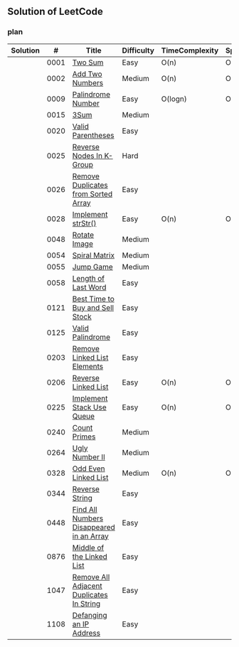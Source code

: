 ## Solution of LeetCode

### plan
| Solution | #    | Title                                                        | Difficulty | TimeComplexity | SpaceComplexity |
| -------- | ---- | ------------------------------------------------------------ | ---------- | -------------- | --------------- |
|          | 0001 | [Two Sum](https://leetcode.com/problems/two-sum)             | Easy       | O(n)           | O(n)            |
|          | 0002 | [Add Two Numbers](https://leetcode.com/problems/add-two-numbers) | Medium     | O(n)           | O(n)            |
|          | 0009 | [Palindrome  Number](https://leetcode.com/problems/palindrome-number) | Easy       | O(logn)        | O(1)            |
|          | 0015 | [3Sum](https://leetcode.com/problems/3sum)                   | Medium     |                |                 |
|          | 0020 | [Valid Parentheses](https://leetcode.com/problems/valid-parentheses)                   | Easy     |                |                 |
|          | 0025 | [Reverse Nodes In K-Group](https://leetcode.com/problems/reverse-nodes-in-k-group)                   | Hard     |                |                 |
|          | 0026 | [Remove Duplicates from Sorted Array](https://leetcode.com/problems/remove-duplicates-from-sorted-array) | Easy       |                |                 |
|          | 0028 | [Implement strStr()](https://leetcode.com/problems/implement-strstr) | Easy       |   O(n)             |         O(n)        |
|          | 0048 | [Rotate Image](https://leetcode.com/problems/rotate-image)   | Medium     |                |                 |
|          | 0054 | [Spiral Matrix](https://leetcode.com/problems/spiral-matrix) | Medium     |                |                 |
|          | 0055 | [Jump Game](https://leetcode.com/problems/jump-game)         | Medium     |                |                 |
|          | 0058 | [Length of Last Word](https://leetcode.com/problems/length-of-last-word) | Easy       |                |                 |
|          | 0121 | [Best Time to Buy and Sell Stock](https://leetcode.com/problems/best-time-to-buy-and-sell-stock) | Easy       |                |                 |
|          | 0125 | [Valid Palindrome](https://leetcode.com/problems/valid-palindrome) | Easy       |                |                 |
|          | 0203 | [Remove Linked List Elements](https://leetcode.com/problems/remove-linked-list-elements) | Easy       |                |                 |
|          | 0206 | [Reverse Linked List ](https://leetcode.com/problems/reverse-linked-list) | Easy       | O(n)           | O(1)            |
|          | 0225 | [Implement Stack Use Queue](https://leetcode.com/problems/implement-stack-using-queues) | Easy       | O(n)           | O(n)            |
|          | 0240 | [Count Primes](https://leetcode.com/problems/count-primes)   | Medium     |                |                 |
|          | 0264 | [Ugly Number II](https://leetcode.com/problems/ugly-number-ii) | Medium     |                |                 |
|          | 0328 | [Odd Even Linked List](https://leetcode.com/problems/odd-even-linked-list) | Medium     | O(n)           | O(1)            |
|          | 0344 | [Reverse String](https://leetcode.com/problems/reverse-string) | Easy       |                |                 |
|          | 0448 | [Find All Numbers Disappeared in an Array](https://leetcode.com/problems/find-all-numbers-disappeared-in-an-array) | Easy       |                |                 |
|          | 0876 | [Middle of the Linked List](https://leetcode.com/problems/middle-of-the-linked-list) | Easy       |                |                 |
|          | 1047 | [Remove All Adjacent Duplicates In String](https://leetcode.com/problems/remove-all-adjacent-duplicates-in-string) | Easy       |                |                 |
|          | 1108 | [Defanging an IP Address](https://leetcode.com/problems/defanging-an-ip-address) | Easy       |                |                 |

